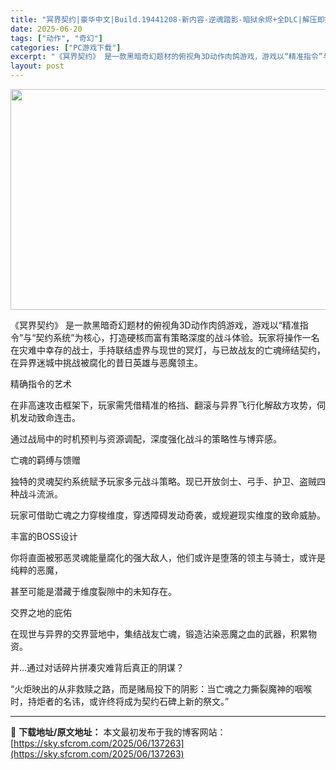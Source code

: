 ```yaml
---
title: "冥界契约|豪华中文|Build.19441208-新内容-逆魂踏影-暗狱余烬+全DLC|解压即撸|"
date: 2025-06-20
tags: ["动作", "奇幻"]
categories: ["PC游戏下载"]
excerpt: "《冥界契约》 是一款黑暗奇幻题材的俯视角3D动作肉鸽游戏，游戏以“精准指令”与“契约系统”为核心，打造硬核而富有策略深度的战斗体验。玩家将操作一名在灾难中幸存的战士，手持联结虚界与现世的冥灯，与已故战友的亡魂缔结契约，在异界迷城中挑战被腐化的昔日英雄与恶魔领主。 精确指令的艺术 在非高速攻击框架下，&hellip;"
layout: post
---
```


<img class="aligncenter size-full wp-image-137264" src="https://sky.sfcrom.com/wp-content/uploads/2025/06/2025062003080469.webp" alt="" width="616" height="353" />

《冥界契约》 是一款黑暗奇幻题材的俯视角3D动作肉鸽游戏，游戏以“精准指令”与“契约系统”为核心，打造硬核而富有策略深度的战斗体验。玩家将操作一名在灾难中幸存的战士，手持联结虚界与现世的冥灯，与已故战友的亡魂缔结契约，在异界迷城中挑战被腐化的昔日英雄与恶魔领主。

精确指令的艺术

在非高速攻击框架下，玩家需凭借精准的格挡、翻滚与异界飞行化解敌方攻势，伺机发动致命连击。

通过战局中的时机预判与资源调配，深度强化战斗的策略性与博弈感。

亡魂的羁缚与馈赠

独特的灵魂契约系统赋予玩家多元战斗策略。现已开放剑士、弓手、护卫、盗贼四种战斗流派。

玩家可借助亡魂之力穿梭维度，穿透障碍发动奇袭，或规避现实维度的致命威胁。

丰富的BOSS设计

你将直面被邪恶灵魂能量腐化的强大敌人，他们或许是堕落的领主与骑士，或许是纯粹的恶魔，

甚至可能是潜藏于维度裂隙中的未知存在。

交界之地的庇佑

在现世与异界的交界营地中，集结战友亡魂，锻造沾染恶魔之血的武器，积累物资。

并…通过对话碎片拼凑灾难背后真正的阴谋？

“火炬映出的从非救赎之路，而是赌局投下的阴影：当亡魂之力撕裂魔神的咽喉时，持炬者的名讳，或许终将成为契约石碑上新的祭文。”

---
📖 **下载地址/原文地址：** 本文最初发布于我的博客网站：[https://sky.sfcrom.com/2025/06/137263](https://sky.sfcrom.com/2025/06/137263)
